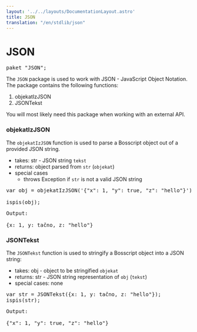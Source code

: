 ```yaml
---
layout: '../../layouts/DocumentationLayout.astro'
title: JSON
translation: "/en/stdlib/json"
---
```


# JSON

<pre>
<span class="keyword">paket</span> <span class="string"><span class="string">"JSON"</span></span><span class="keyword">;</span>
</pre>

The `JSON` package is used to work with JSON - JavaScript Object Notation. The package contains the following functions:
1. objekatIzJSON
2. JSONTekst

You will most likely need this package when working with an external API.


### objekatIzJSON

The `objekatIzJSON` function is used to parse a Bosscript object out of a provided JSON string.

- takes: str - JSON string `tekst`
- returns: object parsed from `str` (`objekat`)
- special cases
  * throws Exception if `str` is not a valid JSON string

<pre>
<span class="keyword">var</span> obj = objekatIzJSON('{<span class="string"><span class="string">"x"</span></span>: <span class="number"><span class="number">1</span></span><span class="keyword">,</span> <span class="string"><span class="string">"y"</span></span>: <span class="keyword">true</span><span class="keyword">,</span> <span class="string"><span class="string">"z"</span></span>: <span class="string"><span class="string">"hello"</span></span>}')<span class="keyword">;</span>

ispis(obj)<span class="keyword">;</span>
</pre>

<pre>
Output:

{x: <span class="number"><span class="number">1</span></span><span class="keyword">,</span> y: <span class="keyword">tačno</span><span class="keyword">,</span> z: <span class="string"><span class="string">"hello"</span></span>}
</pre>

### JSONTekst

The `JSONTekst` function is used to stringify a Bosscript object into a JSON string:

- takes: obj - object to be stringified `objekat`
- returns: str - JSON string representation of `obj` (`tekst`)
- special cases: none


<pre>
<span class="keyword">var</span> str = JSONTekst({x: <span class="number"><span class="number">1</span></span><span class="keyword">,</span> y: <span class="keyword">tačno</span><span class="keyword">,</span> z: <span class="string"><span class="string">"hello"</span></span>})<span class="keyword">;</span>
ispis(str)<span class="keyword">;</span>
</pre>

<pre>
Output:

{<span class="string"><span class="string">"x"</span></span>: <span class="number"><span class="number">1</span></span><span class="keyword">,</span> <span class="string"><span class="string">"y"</span></span>: <span class="keyword">true</span><span class="keyword">,</span> <span class="string"><span class="string">"z"</span></span>: <span class="string"><span class="string">"hello"</span></span>}
</pre>